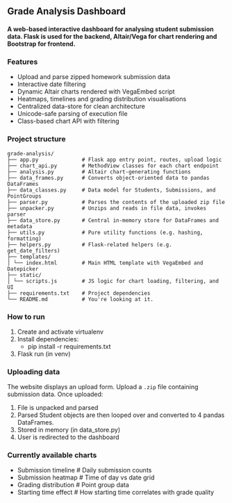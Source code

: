 ## Grade Analysis Dashboard

#### A web-based interactive dashboard for analysing student submission data. Flask is used for the backend, Altair/Vega for chart rendering and Bootstrap for frontend.

### Features
- Upload and parse zipped homework submission data
- Interactive date filtering
- Dynamic Altair charts rendered with VegaEmbed script
- Heatmaps, timelines and grading distribution visualisations
- Centralized data-store for clean architecture
- Unicode-safe parsing of execution file
- Class-based chart API with filtering

### Project structure
```
grade-analysis/
├── app.py              # Flask app entry point, routes, upload logic
├── chart_api.py        # MethodView classes for each chart endpoint 
├── analysis.py         # Altair chart-generating functions
├── data_frames.py      # Converts object-oriented data to pandas DataFrames 
├── data_classes.py     # Data model for Students, Submissions, and PointGroups 
├── parser.py           # Parses the contents of the uploaded zip file 
├── unpacker.py         # Unzips and reads in file data, invokes parser 
├── data_store.py       # Central in-memory store for DataFrames and metadata 
├── utils.py            # Pure utility functions (e.g. hashing, formatting)
├── helpers.py          # Flask-related helpers (e.g. get_date_filters) 
├── templates/
│ └── index.html        # Main HTML template with VegaEmbed and Datepicker
├── static/ 
│ └── scripts.js        # JS logic for chart loading, filtering, and UI 
├── requirements.txt    # Project dependencies 
└── README.md           # You're looking at it.
```

### How to run
1. Create and activate virtualenv
2. Install dependencies:
   - pip install -r requirements.txt
3. Flask run (in venv)

### Uploading data
The website displays an upload form. Upload a ```.zip``` file containing submission data.
Once uploaded:
1. File is unpacked and parsed
2. Parsed Student objects are then looped over and converted to 4 pandas DataFrames.
3. Stored in memory (in data_store.py)
4. User is redirected to the dashboard

### Currently available charts
- Submission timeline   # Daily submission counts
- Submission heatmap    # Time of day vs date grid
- Grading distribution  # Point group data
- Starting time effect  # How starting time correlates with grade quality